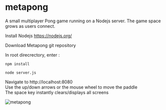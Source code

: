 # metapong

A small multiplayer Pong game running on a Nodejs server. The game space grows as users connect.

Install Nodejs
https://nodejs.org/

Download Metapong git repository

In root direcrectory, enter :

`npm install`

`node server.js`

Navigate to http://localhost:8080  
Use the up/down arrows or the mouse wheel to move the paddle  
The space key instantly clears/displays all screens   

![metapong](https://greduvent.herokuapp.com/informatique/images/metapong.gif)
